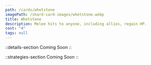 ```yaml
---
path: /cards/whetstone
imagePath: /shard-card-images/whetstone.webp
title: Whetstone
description: Melee hits to anyone, including allies, regain HP.
cost: "4"
tags: null
---
```


::details-section
Coming Soon
::

::strategies-section
Coming Soon
::

